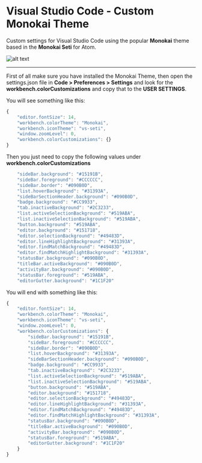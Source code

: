 # Visual Studio Code - Custom Monokai Theme

Custom settings for Visual Studio Code using the popular **Monokai** theme based in the **Monokai Seti** for Atom.


![alt text](https://github.com/vtisnado/visual-studio-code-custom-settings/blob/master/visual-studio-code-custom-monokai.png)


___

First of all make sure you have installed the Monokai Theme, then open the settings.json file in **Code > Preferences > Settings** and look for the **workbench.colorCustomizations** and copy that to the **USER SETTINGS**.

You will see something like this:

```javascript
{
    "editor.fontSize": 14,
    "workbench.colorTheme": "Monokai",
    "workbench.iconTheme": "vs-seti",
    "window.zoomLevel": 0,
    "workbench.colorCustomizations": {}
}
```

Then you just need to copy the following values under **workbench.colorCustomizations**


```javascript
    "sideBar.background": "#15191B",
    "sideBar.foreground": "#CCCCCC",
    "sideBar.border": "#090B0D",
    "list.hoverBackground": "#31393A",
    "sideBarSectionHeader.background": "#090B0D",
    "badge.background": "#CC9933",
    "tab.inactiveBackground": "#2C3233",
    "list.activeSelectionBackground": "#519ABA",
    "list.inactiveSelectionBackground": "#519ABA",
    "button.background": "#519ABA",
    "editor.background": "#151718",
    "editor.selectionBackground": "#49483D",
    "editor.lineHighlightBackground": "#31393A",
    "editor.findMatchBackground": "#49483D",
    "editor.findMatchHighlightBackground": "#31393A",
    "statusBar.background": "#090B0D",
    "titleBar.activeBackground": "#090B0D",
    "activityBar.background": "#090B0D",
    "statusBar.foreground": "#519ABA",
    "editorGutter.background": "#1C1F20"
```

You will end with something like this:


```javascript
{
    "editor.fontSize": 14,
    "workbench.colorTheme": "Monokai",
    "workbench.iconTheme": "vs-seti",
    "window.zoomLevel": 0,
    "workbench.colorCustomizations": {
        "sideBar.background": "#15191B",
        "sideBar.foreground": "#CCCCCC",
        "sideBar.border": "#090B0D",
        "list.hoverBackground": "#31393A",
        "sideBarSectionHeader.background": "#090B0D",
        "badge.background": "#CC9933",
        "tab.inactiveBackground": "#2C3233",
        "list.activeSelectionBackground": "#519ABA",
        "list.inactiveSelectionBackground": "#519ABA",
        "button.background": "#519ABA",
        "editor.background": "#151718",
        "editor.selectionBackground": "#49483D",
        "editor.lineHighlightBackground": "#31393A",
        "editor.findMatchBackground": "#49483D",
        "editor.findMatchHighlightBackground": "#31393A",
        "statusBar.background": "#090B0D",
        "titleBar.activeBackground": "#090B0D",
        "activityBar.background": "#090B0D",
        "statusBar.foreground": "#519ABA",
        "editorGutter.background": "#1C1F20"
    }
}
```
